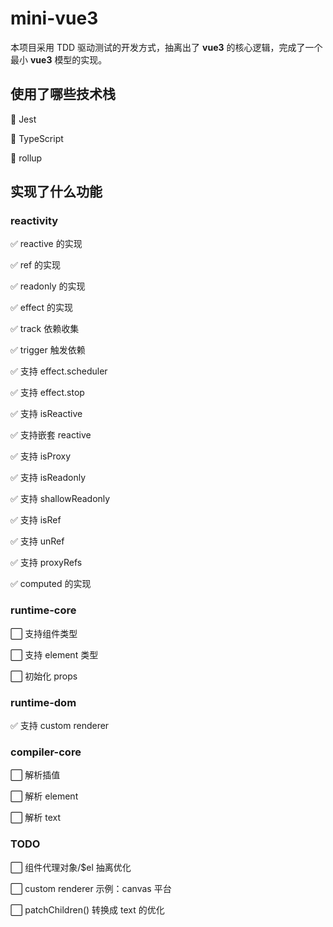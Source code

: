# mini-vue3

本项目采用 TDD 驱动测试的开发方式，抽离出了 **vue3** 的核心逻辑，完成了一个最小 **vue3** 模型的实现。

## 使用了哪些技术栈

:rocket: Jest

:rocket: TypeScript

:rocket: rollup

## 实现了什么功能

### reactivity

:white_check_mark: reactive 的实现

:white_check_mark: ref 的实现

:white_check_mark: readonly 的实现

:white_check_mark: effect 的实现

:white_check_mark: track 依赖收集

:white_check_mark: trigger 触发依赖

:white_check_mark: 支持 effect.scheduler

:white_check_mark: 支持 effect.stop

:white_check_mark: 支持 isReactive

:white_check_mark: 支持嵌套 reactive

:white_check_mark: 支持 isProxy

:white_check_mark: 支持 isReadonly

:white_check_mark: 支持 shallowReadonly

:white_check_mark: 支持 isRef

:white_check_mark: 支持 unRef

:white_check_mark: 支持 proxyRefs

:white_check_mark: computed 的实现

### runtime-core

:white_large_square: 支持组件类型

:white_large_square: 支持 element 类型

:white_large_square: 初始化 props

### runtime-dom

:white_check_mark: 支持 custom renderer

### compiler-core

:white_large_square: 解析插值

:white_large_square: 解析 element

:white_large_square: 解析 text

### TODO

:white_large_square: 组件代理对象/$el 抽离优化

:white_large_square: custom renderer 示例：canvas 平台

:white_large_square: patchChildren() 转换成 text 的优化
